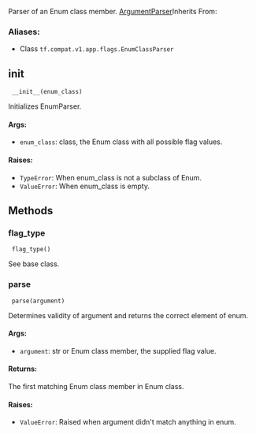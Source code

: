 
Parser of an Enum class member.
[ArgumentParser](https://www.tensorflow.org/api_docs/python/tf/compat/v1/flags/ArgumentParser)Inherits From: 

### Aliases:
- Class `tf.compat.v1.app.flags.EnumClassParser`
## __init__

```
 __init__(enum_class)
```

Initializes EnumParser.
#### Args:
- `enum_class`: class, the Enum class with all possible flag values.
#### Raises:
- `TypeError`: When enum_class is not a subclass of Enum.
- `ValueError`: When enum_class is empty.
## Methods
### flag_type

```
 flag_type()
```

See base class.
### parse

```
 parse(argument)
```

Determines validity of argument and returns the correct element of enum.
#### Args:
- `argument`: str or Enum class member, the supplied flag value.
#### Returns:

The first matching Enum class member in Enum class.
#### Raises:
- `ValueError`: Raised when argument didn't match anything in enum.
